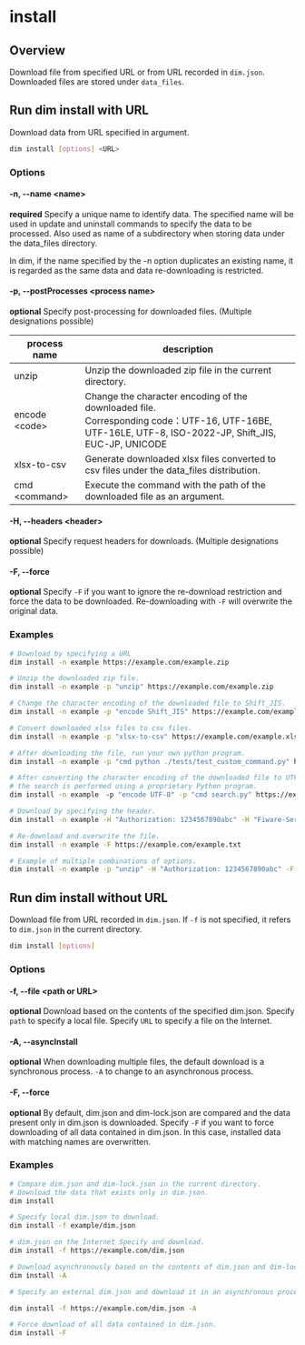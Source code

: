 # install

## Overview

Download file from specified URL or from URL recorded in `dim.json`.
Downloaded files are stored under `data_files`.

## Run dim install with URL

Download data from URL specified in argument.

```bash
dim install [options] <URL>
```

### Options

#### -n, --name \<name\>

**required**
Specify a unique name to identify data. The specified name will be used in update and uninstall commands to specify the data to be processed. Also used as name of a subdirectory when storing data under the data_files directory.

In dim, if the name specified by the -n option duplicates an existing name,
it is regarded as the same data and data re-downloading is restricted.

#### -p, --postProcesses \<process name\>

**optional**
Specify post-processing for downloaded files.
(Multiple designations possible)

| process name    | description                                                                                                                                             |
| --------------- | ------------------------------------------------------------------------------------------------------------------------------------------------------- |
| unzip           | Unzip the downloaded zip file in the current directory.                                                                                                 |
| encode \<code\> | Change the character encoding of the downloaded file.<br>Corresponding code：UTF-16, UTF-16BE, UTF-16LE, UTF-8, ISO-2022-JP, Shift_JIS, EUC-JP, UNICODE |
| xlsx-to-csv     | Generate downloaded xlsx files converted to csv files under the data_files distribution.                                                                |
| cmd \<command\> | Execute the command with the path of the downloaded file as an argument.                                                                                |

#### -H, --headers \<header\>

**optional**
Specify request headers for downloads.
(Multiple designations possible)

#### -F, --force

**optional**
Specify `-F` if you want to ignore the re-download restriction and force the data to be downloaded.
Re-downloading with `-F` will overwrite the original data.

### Examples

```bash
# Download by specifying a URL
dim install -n example https://example.com/example.zip

# Unzip the downloaded zip file.
dim install -n example -p "unzip" https://example.com/example.zip

# Change the character encoding of the downloaded file to Shift_JIS.
dim install -n example -p "encode Shift_JIS" https://example.com/example.txt

# Convert downloaded xlsx files to csv files.
dim install -n example -p "xlsx-to-csv" https://example.com/example.xlsx

# After downloading the file, run your own python program.
dim install -n example -p "cmd python ./tests/test_custom_command.py" https://example.com/example.xlsx

# After converting the character encoding of the downloaded file to UTF-8, 
# the search is performed using a proprietary Python program.
dim install -n example　-p "encode UTF-8" -p "cmd search.py" https://example.com/example.txt

# Download by specifying the header.
dim install -n example -H "Authorization: 1234567890abc" -H "Fiware-Service: example"  https://example.com/example.txt

# Re-download and overwrite the file.
dim install -n example -F https://example.com/example.txt

# Example of multiple combinations of options.
dim install -n example -p "unzip" -H "Authorization: 1234567890abc" -F https://example.com/example.zip
```

## Run dim install without URL

Download file from URL recorded in `dim.json`.
If `-f` is not specified, it refers to `dim.json` in the current directory.

```bash
dim install [options]
```

### Options

#### -f, --file \<path or URL\>

**optional**
Download based on the contents of the specified dim.json.
Specify `path` to specify a local file.
Specify `URL` to specify a file on the Internet.

#### -A, --asyncInstall

**optional**
When downloading multiple files, the default download is a synchronous process.
`-A` to change to an asynchronous process.

#### -F, --force

**optional**
By default, dim.json and dim-lock.json are compared and the data present only in dim.json is downloaded.
Specify `-F` if you want to force downloading of all data contained in dim.json.
In this case, installed data with matching names are overwritten.

### Examples

```bash
# Compare dim.json and dim-lock.json in the current directory.
# Download the data that exists only in dim.json.
dim install

# Specify local dim.json to download.
dim install -f example/dim.json

# dim.json on the Internet Specify and download.
dim install -f https://example.com/dim.json

# Download asynchronously based on the contents of dim.json and dim-lock.json.
dim install -A

# Specify an external dim.json and download it in an asynchronous process.

dim install -f https://example.com/dim.json -A

# Force download of all data contained in dim.json.
dim install -F
```
